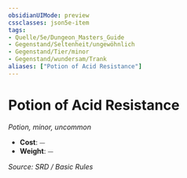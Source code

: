 ```yaml
---
obsidianUIMode: preview
cssclasses: json5e-item
tags:
- Quelle/5e/Dungeon_Masters_Guide
- Gegenstand/Seltenheit/ungewöhnlich
- Gegenstand/Tier/minor
- Gegenstand/wundersam/Trank
aliases: ["Potion of Acid Resistance"]
---
```

# Potion of Acid Resistance
*Potion, minor, uncommon*  

- **Cost**: ⏤
- **Weight**: ⏤

*Source: SRD / Basic Rules*